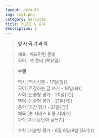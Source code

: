```yaml
---
layout: default
img: img1.png
category: Services
title: 시간표 & 공지
description: |
---
```

  >**영 사 국 기 과 역**       

  > 체육 : 배드민턴 준비           
  > 국어 : 책 준비 (목요일)        

  > **수행**        
  >     
  > 역사 [역사신문 - 17일(월)]     
  > 국어 [주장하는 글 쓰기 - 18일(화)]     
  > 사회 [논술형 평가 - 20일(목)]      
  > 영어 [논술형 평가 - 21일(금)]      
  > 음악 [가창 평가 - 21일(금)]     
  > 체육 [숏 서비스 & 롱 서비스]      
  > 과학 [지구온난화 글쓰기]      
  >     
  > 수학 [서술형 평가 - 6월 8일/9일 (화/수)]      